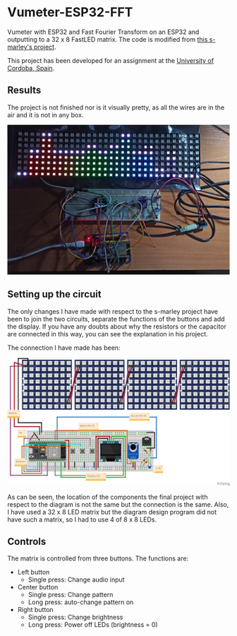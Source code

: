 # Vumeter-ESP32-FFT
Vumeter with ESP32 and Fast Fourier Transform on an ESP32 and outputting to a 32 x 8 FastLED matrix. The code is modified from [this s-marley's project](https://github.com/s-marley/ESP32_FFT_VU).

This project has been developed for an assignment at the [University of Cordoba, Spain](https://www.uco.es/).

## Results
The project is not finished nor is it visually pretty, as all the wires are in the air and it is not in any box.

![Photo of the project](images/project.jpg)

## Setting up the circuit
The only changes I have made with respect to the s-marley project have been to join the two circuits, separate the functions of the buttons and add the display.
If you have any doubts about why the resistors or the capacitor are connected in this way, you can see the explanation in his project.

The connection I have made has been:

![Diagram of the project](images/diagram.png)

As can be seen, the location of the components the final project with respect to the diagram is not the same but the connection is the same. Also, I have used a 32 x 8 LED matrix but the diagram design program did not have such a matrix, so I had to use 4 of 8 x 8 LEDs.

## Controls
The matrix is controlled from three buttons. The functions are:
* Left button
    - Single press: Change audio input
* Center button
    - Single press: Change pattern
    - Long press: auto-change pattern on
* Right button
    - Single press: Change brightness
    - Long press: Power off LEDs (brightness = 0)
